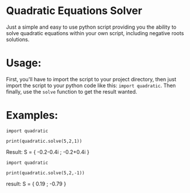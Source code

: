 # Quadratic Equations Solver


Just a simple and easy to use python script providing you the ability to solve quadratic equations within your own script, including negative roots solutions.



# Usage:

First, you'll have to import the script to your project directory, then just import the script to your python code like this: ```import quadratic```. 
Then finally, use the ```solve``` function to get the result wanted.

# Examples:

```
import quadratic

print(quadratic.solve(5,2,1))
```
Result: S = { -0.2-0.4i ; -0.2+0.4i }

```
import quadratic

print(quadratic.solve(5,2,-1))
```

result: S = { 0.19 ; -0.79 }
